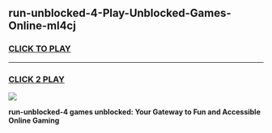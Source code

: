 
## run-unblocked-4-Play-Unblocked-Games-Online-ml4cj
<h3>
<a href="https://premium76.site?title=run-unblocked-4&ref=25A">CLICK TO PLAY</a></h3>
<hr>

<h3>
<a href="https://premium76.site?title=run-unblocked-4&ref=25A">CLICK 2 PLAY</a>
  
</h3>

<a href="https://premium76.site?title=run-unblocked-4&ref=25A"><img src="https://clearcache.store/games.png"></a>


**run-unblocked-4 games unblocked: Your Gateway to Fun and Accessible Online Gaming**

